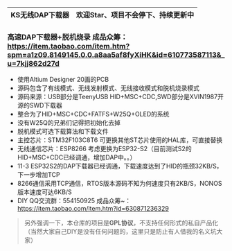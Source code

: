 
| KS无线DAP下载器 | 欢迎Star、项目不会停下、持续更新中 |
| ----------------- | -------- |

### 高速DAP下载器+脱机烧录 成品众筹：https://item.taobao.com/item.htm?spm=a1z09.8149145.0.0.a8aa5af8fyXiHK&id=610773587113&_u=7kjj862d27d
* 使用Altium Designer 20画的PCB
* 源码包含了有线模式、无线发射模式、无线接收模式和脱机烧录模式
* 源码来源：USB部分是TeenyUSB HID+MSC+CDC,SWD部分是XVIN1987开源的SWD下载器
* 整合为了HID+MSC+CDC+FATFS+W25Q+OLED的系统
* 没有W25Q的兄弟们记得把初始化去掉
* 脱机模式可选下载算法和下载文件
* 主控芯片：STM32F103C8T6 可更换其他ST芯片使用的HAL库，可直接替换
* 无线通信芯片：ESP8266  考虑更换为ESP32-S2（目前测试S2的HID+MSC+CDC已经调通，增加DAP中。。）
* 11-3 ESP32S2的DAP下载器已经调通，下载速度达到了HID的瓶颈32KB/S，下一步增加TCP
* 8266通信采用TCP通信，RTOS版本源码不知为何速度只有2KB/S，NONOS版本速度可达6KB/S
* DIY QQ交流群：554150925
成品众筹~：https://item.taobao.com/item.htm?id=630871236329  
> 另外强调一下，本仓库的项目是**GPL协议**，不支持任何形式的私自产品化（当然大家自己DIY是没有任何问题的，这里只是防止有人借我的名义坑大家）

